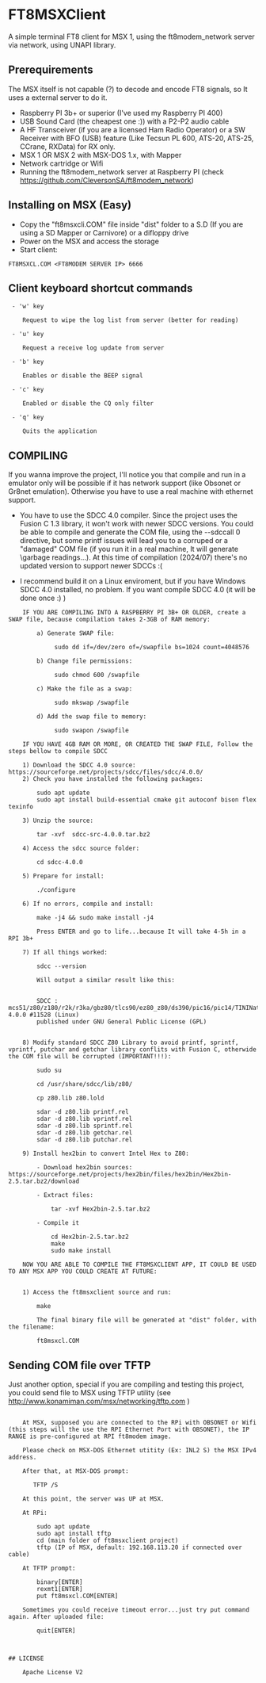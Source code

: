 # FT8MSXClient

A simple terminal FT8 client for MSX 1, using the ft8modem_network server via network, using UNAPI library.


## Prerequirements

The MSX itself is not capable (?) to decode and encode FT8 signals, so It uses a external server to do it. 

* Raspberry PI 3b+ or superior (I've used my Raspberry PI 400)
* USB Sound Card (the cheapest one :)) with a P2-P2 audio cable
* A HF Transceiver (if you are a licensed Ham Radio Operator) or a SW Receiver with BFO (USB) feature (Like Tecsun PL 600, ATS-20, ATS-25, CCrane, RXData) for RX only.
* MSX 1 OR MSX 2 with MSX-DOS 1.x, with Mapper
* Network cartridge or Wifi
* Running the ft8modem_network server at Raspberry PI (check https://github.com/CleversonSA/ft8modem_network)


## Installing on MSX (Easy)

* Copy the "ft8msxcli.COM" file inside "dist" folder to a S.D (If you are using a SD Mapper or Carnivore) or a difloppy drive
* Power on the MSX and access the storage
* Start client:
```
FT8MSXCL.COM <FT8MODEM SERVER IP> 6666
```

## Client keyboard shortcut commands
```
 - 'w' key

    Request to wipe the log list from server (better for reading)

 - 'u' key

    Request a receive log update from server

 - 'b' key

    Enables or disable the BEEP signal

 - 'c' key

    Enabled or disable the CQ only filter

 - 'q' key

    Quits the application
```

## COMPILING

If you wanna improve the project, I'll notice you that compile and run in a emulator only will be possible if it has network support (like Obsonet or Gr8net emulation). Otherwise you have to use a real machine with ethernet support.

* You have to use the SDCC 4.0 compiler. Since the project uses the Fusion C 1.3 library, it won't work with newer SDCC versions. You could be able to compile and generate the COM file, using the --sdccall 0 directive, but some printf issues will lead you to a corruped or a "damaged" COM file (if you run it in a real machine, It will generate \garbage readings...). At this time of compilation (2024/07) there's no updated version to support newer SDCCs :(

* I recommend build it on a Linux enviroment, but if you have Windows SDCC 4.0 installed, no problem. If you want compile SDCC 4.0 (it will be done once :) )
```
    IF YOU ARE COMPILING INTO A RASPBERRY PI 3B+ OR OLDER, create a SWAP file, because compilation takes 2-3GB of RAM memory:

        a) Generate SWAP file:

             sudo dd if=/dev/zero of=/swapfile bs=1024 count=4048576
    
        b) Change file permissions:

             sudo chmod 600 /swapfile

        c) Make the file as a swap:

             sudo mkswap /swapfile

        d) Add the swap file to memory:

             sudo swapon /swapfile

    IF YOU HAVE 4GB RAM OR MORE, OR CREATED THE SWAP FILE, Follow the steps bellow to compile SDCC

    1) Download the SDCC 4.0 source: https://sourceforge.net/projects/sdcc/files/sdcc/4.0.0/
    2) Check you have installed the following packages:

        sudo apt update
        sudo apt install build-essential cmake git autoconf bison flex texinfo

    3) Unzip the source:

        tar -xvf  sdcc-src-4.0.0.tar.bz2

    4) Access the sdcc source folder:

        cd sdcc-4.0.0
    
    5) Prepare for install:

        ./configure

    6) If no errors, compile and install:

        make -j4 && sudo make install -j4

        Press ENTER and go to life...because It will take 4-5h in a RPI 3b+

    7) If all things worked:

        sdcc --version

        Will output a similar result like this:

        
        SDCC : mcs51/z80/z180/r2k/r3ka/gbz80/tlcs90/ez80_z80/ds390/pic16/pic14/TININative/ds400/hc08/s08/stm8/pdk13/pdk14/pdk15 4.0.0 #11528 (Linux)
        published under GNU General Public License (GPL)


    8) Modify standard SDCC Z80 Library to avoid printf, sprintf, vprintf, putchar and getchar library conflits with Fusion C, otherwide the COM file will be corrupted (IMPORTANT!!!):

        sudo su

        cd /usr/share/sdcc/lib/z80/

        cp z80.lib z80.lold

        sdar -d z80.lib printf.rel
        sdar -d z80.lib vprintf.rel
        sdar -d z80.lib sprintf.rel
        sdar -d z80.lib getchar.rel
        sdar -d z80.lib putchar.rel

    9) Install hex2bin to convert Intel Hex to Z80:

        - Download hex2bin sources: https://sourceforge.net/projects/hex2bin/files/hex2bin/Hex2bin-2.5.tar.bz2/download

        - Extract files:

            tar -xvf Hex2bin-2.5.tar.bz2

        - Compile it

            cd Hex2bin-2.5.tar.bz2
            make
            sudo make install

    NOW YOU ARE ABLE TO COMPILE THE FT8MSXCLIENT APP, IT COULD BE USED TO ANY MSX APP YOU COULD CREATE AT FUTURE:


    1) Access the ft8msxclient source and run:

        make

        The final binary file will be generated at "dist" folder, with the filename:

        ft8msxcl.COM

```


## Sending COM file over TFTP

Just another option, special if you are compiling and testing this project, you could send file to MSX using TFTP utility (see http://www.konamiman.com/msx/networking/tftp.com )
```

    At MSX, supposed you are connected to the RPi with OBSONET or Wifi (this steps will the use the RPI Ethernet Port with OBSONET), the IP RANGE is pre-configured at RPI ft8modem image.

    Please check on MSX-DOS Ethernet utitity (Ex: INL2 S) the MSX IPv4 address.

    After that, at MSX-DOS prompt:

       TFTP /S

    At this point, the server was UP at MSX.

    At RPi:

        sudo apt update
        sudo apt install tftp
        cd (main folder of ft8msxclient project)
        tftp (IP of MSX, default: 192.168.113.20 if connected over cable) 

    At TFTP prompt:

        binary[ENTER]
        rexmt1[ENTER]
        put ft8msxcl.COM[ENTER]

    Sometimes you could receive timeout error...just try put command again. After uploaded file:

        quit[ENTER]


    
## LICENSE

    Apache License V2

